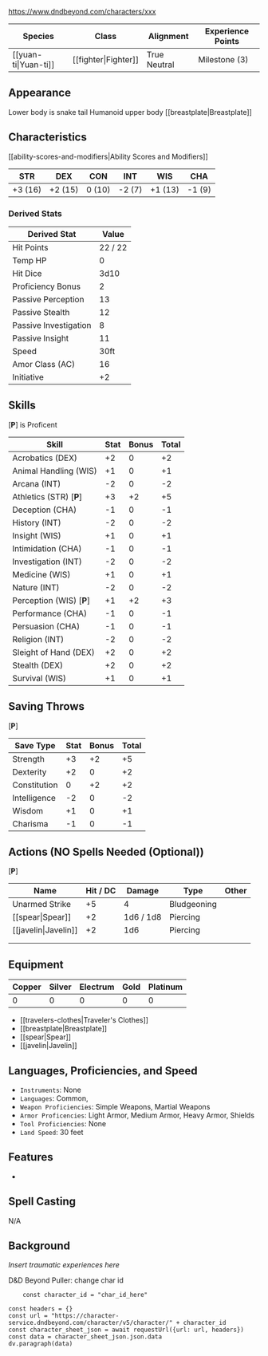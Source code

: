 https://www.dndbeyond.com/characters/xxx

| Species              | Class                | Alignment    | Experience Points |
| -------------------- | -------------------- | ------------ | ----------------- |
| [[yuan-ti\|Yuan-ti]] | [[fighter\|Fighter]] | True Neutral | Milestone (3)     |
## Appearance

Lower body is snake tail
Humanoid upper body
[[breastplate|Breastplate]]

## Characteristics
[[ability-scores-and-modifiers|Ability Scores and Modifiers]]

| STR     | DEX     | CON    | INT    | WIS     | CHA    |
| ------- | ------- | ------ | ------ | ------- | ------ |
| +3 (16) | +2 (15) | 0 (10) | -2 (7) | +1 (13) | -1 (9) |

### Derived Stats

| Derived Stat          | Value   |
| --------------------- | ------- |
| Hit Points            | 22 / 22 |
| Temp HP               | 0       |
| Hit Dice              | 3d10    |
| Proficiency Bonus     | 2       |
| Passive Perception    | 13      |
| Passive Stealth       | 12      |
| Passive Investigation | 8       |
| Passive Insight       | 11      |
| Speed                 | 30ft    |
| Amor Class (AC)       | 16      |
| Initiative            | +2      |

## Skills
[**P**] is Proficent

| Skill                    | Stat | Bonus | Total |
| ------------------------ | ---- | ----- | ----- |
| Acrobatics (DEX)         | +2   | 0     | +2    |
| Animal Handling (WIS)    | +1   | 0     | +1    |
| Arcana (INT)             | -2   | 0     | -2    |
| Athletics (STR) [**P**]  | +3   | +2    | +5    |
| Deception (CHA)          | -1   | 0     | -1    |
| History (INT)            | -2   | 0     | -2    |
| Insight (WIS)            | +1   | 0     | +1    |
| Intimidation (CHA)       | -1   | 0     | -1    |
| Investigation (INT)      | -2   | 0     | -2    |
| Medicine (WIS)           | +1   | 0     | +1    |
| Nature (INT)             | -2   | 0     | -2    |
| Perception (WIS) [**P**] | +1   | +2    | +3    |
| Performance (CHA)        | -1   | 0     | -1    |
| Persuasion (CHA)         | -1   | 0     | -1    |
| Religion (INT)           | -2   | 0     | -2    |
| Sleight of Hand (DEX)    | +2   | 0     | +2    |
| Stealth (DEX)            | +2   | 0     | +2    |
| Survival (WIS)           | +1   | 0     | +1    |

## Saving Throws
[**P**]

| Save Type    | Stat | Bonus | Total |
| ------------ | ---- | ----- | ----- |
| Strength     | +3   | +2    | +5    |
| Dexterity    | +2   | 0     | +2    |
| Constitution | 0    | +2    | +2    |
| Intelligence | -2   | 0     | -2    |
| Wisdom       | +1   | 0     | +1    |
| Charisma     | -1   | 0     | -1    |

## Actions (NO Spells Needed (Optional))
[**P**]

| Name                 | Hit / DC | Damage    | Type        | Other |
| -------------------- | -------- | --------- | ----------- | ----- |
| Unarmed Strike       | +5       | 4         | Bludgeoning |       |
| [[spear\|Spear]]     | +2       | 1d6 / 1d8 | Piercing    |       |
| [[javelin\|Javelin]] | +2       | 1d6       | Piercing    |       |
|                      |          |           |             |       |
|                      |          |           |             |       |

## Equipment

| Copper | Silver | Electrum | Gold | Platinum |
| ------ | ------ | -------- | ---- | -------- |
| 0      | 0      | 0        | 0    | 0        |

* [[travelers-clothes|Traveler's Clothes]]
* [[breastplate|Breastplate]]
* [[spear|Spear]]
* [[javelin|Javelin]]

## Languages, Proficiencies, and Speed

* `Instruments`: None
* `Languages`: Common, 
* `Weapon Proficiencies`: Simple Weapons, Martial Weapons
* `Armor Proficencies`: Light Armor, Medium Armor, Heavy Armor, Shields
* `Tool Proficiencies`: None
* `Land Speed`: 30 feet

## Features

* 

## Spell Casting
N/A

## Background

*Insert traumatic experiences here*


D&D Beyond Puller: change char id
```dataviewjs
	const character_id = "char_id_here"

const headers = {}
const url = "https://character-service.dndbeyond.com/character/v5/character/" + character_id
const character_sheet_json = await requestUrl({url: url, headers})
const data = character_sheet_json.json.data
dv.paragraph(data)
```
